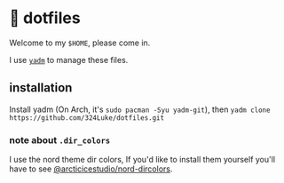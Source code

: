 # 🐻 dotfiles

Welcome to my `$HOME`, please come in.

I use [`yadm`](https://yadm.io) to manage these files.

## installation

Install yadm (On Arch, it's `sudo pacman -Syu yadm-git`), then `yadm clone https://github.com/324Luke/dotfiles.git`

### note about `.dir_colors`

I use the nord theme dir colors, If you'd like to install them yourself you'll have to see [@arcticicestudio/nord-dircolors](https://github.com/arcticicestudio/nord-dircolors).
